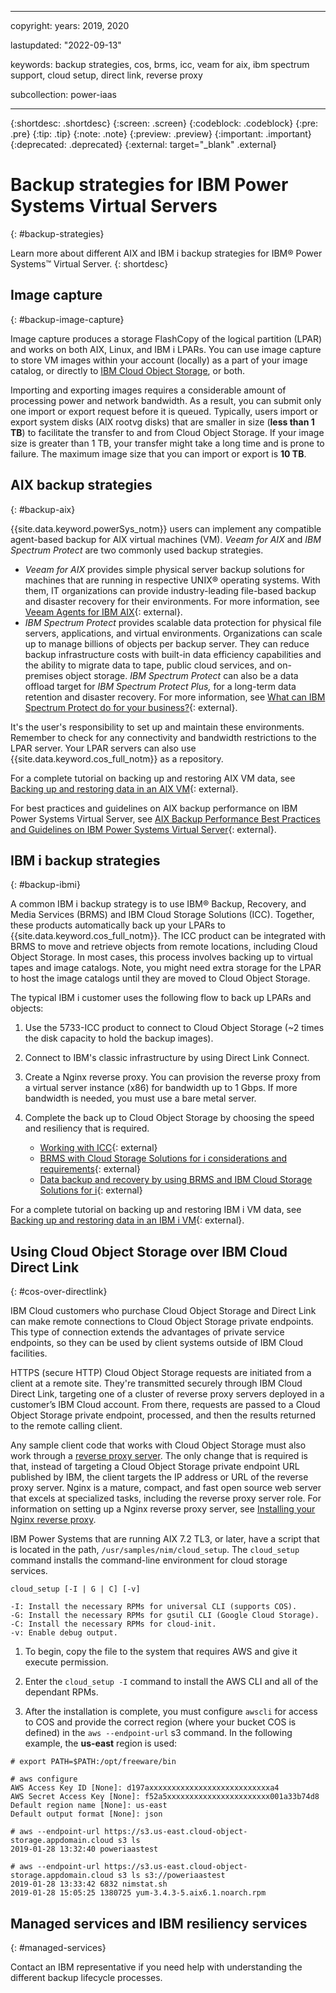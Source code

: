 ﻿---

copyright:
  years: 2019, 2020

lastupdated: "2022-09-13"

keywords: backup strategies, cos, brms, icc, veam for aix, ibm spectrum support, cloud setup, direct link, reverse proxy

subcollection: power-iaas

---

{:shortdesc: .shortdesc}
{:screen: .screen}
{:codeblock: .codeblock}
{:pre: .pre}
{:tip: .tip}
{:note: .note}
{:preview: .preview}
{:important: .important}
{:deprecated: .deprecated}
{:external: target="_blank" .external}

# Backup strategies for IBM Power Systems Virtual Servers
{: #backup-strategies}

Learn more about different AIX and IBM i backup strategies for IBM&reg; Power Systems&trade; Virtual Server.
{: shortdesc}

## Image capture
{: #backup-image-capture}

Image capture produces a storage FlashCopy of the logical partition (LPAR) and works on both AIX, Linux, and IBM i LPARs. You can use image capture to store VM images within your account (locally) as a part of your image catalog, or directly to [IBM Cloud Object Storage](https://cloud.ibm.com/docs/power-iaas?topic=power-iaas-capturing-exporting-vm), or both.

Importing and exporting images requires a considerable amount of processing power and network bandwidth. As a result, you can submit only one import or export request before it is queued. Typically, users import or export system disks (AIX rootvg disks) that are smaller in size (**less than 1 TB**) to facilitate the transfer to and from Cloud Object Storage. If your image size is greater than 1 TB, your transfer might take a long time and is prone to failure. The maximum image size that you can import or export is **10 TB**.

## AIX backup strategies
{: #backup-aix}

{{site.data.keyword.powerSys_notm}} users can implement any compatible agent-based backup for AIX virtual machines (VM). *Veeam for AIX* and *IBM Spectrum Protect* are two commonly used backup strategies.

- *Veeam for AIX* provides simple physical server backup solutions for machines that are running in respective UNIX&reg; operating systems. With them, IT organizations can provide industry-leading file-based backup and disaster recovery for their environments. For more information, see [Veeam Agents for IBM AIX](https://www.veeam.com/ibm-aix-oracle-solaris-backup.html){: external}.
- *IBM Spectrum Protect* provides scalable data protection for physical file servers, applications, and virtual environments. Organizations can scale up to manage billions of objects per backup server. They can reduce backup infrastructure costs with built-in data efficiency capabilities and the ability to migrate data to tape, public cloud services, and on-premises object storage. *IBM Spectrum Protect* can also be a data offload target for *IBM Spectrum Protect Plus,* for a long-term data retention and disaster recovery. For more information, see [What can IBM Spectrum Protect do for your business?](https://www.ibm.com/us-en/marketplace/data-protection-and-recovery){: external}.

It's the user's responsibility to set up and maintain these environments. Remember to check for any connectivity and bandwidth restrictions to the LPAR server. Your LPAR servers can also use {{site.data.keyword.cos_full_notm}} as a repository. 

For a complete tutorial on backing up and restoring AIX VM data, see [Backing up and restoring data in an AIX VM](https://cloud.ibm.com/media/docs/downloads/power-iaas-tutorials/PowerVS_AIX_Backups_Tutorial_v1.pdf){: external}.

For best practices and guidelines on AIX backup performance on IBM Power Systems Virtual Server, see [AIX Backup Performance Best Practices and Guidelines on IBM Power Systems Virtual Server](https://cloud.ibm.com/media/docs/downloads/power-iaas/PowerVS_AIX_Backup_Performance_Best_Practices_and_Guidelines_v1_0_03012022.pdf){: external}.

## IBM i backup strategies
{: #backup-ibmi}

A common IBM i backup strategy is to use IBM® Backup, Recovery, and Media Services (BRMS) and IBM Cloud Storage Solutions (ICC). Together, these products automatically back up your LPARs to {{site.data.keyword.cos_full_notm}}. The ICC product can be integrated with BRMS to move and retrieve objects from remote locations, including Cloud Object Storage. In most cases, this process involves backing up to virtual tapes and image catalogs. Note, you might need extra storage for the LPAR to host the image catalogs until they are moved to Cloud Object Storage.

The typical IBM i customer uses the following flow to back up LPARs and objects:

1. Use the 5733-ICC product to connect to Cloud Object Storage (~2 times the disk capacity to hold the backup images).
2. Connect to IBM's classic infrastructure by using Direct Link Connect.
3. Create a Nginx reverse proxy. You can provision the reverse proxy from a virtual server instance (x86) for bandwidth up to 1 Gbps. If more bandwidth is needed, you must use a bare metal server.
4. Complete the back up to Cloud Object Storage by choosing the speed and resiliency that is required.

   - [Working with ICC](https://www.ibm.com/support/knowledgecenter/ssw_ibm_i_72/icc/topics/iccucon_commands_cloud_overview.htm){: external}
   - [BRMS with Cloud Storage Solutions for i considerations and requirements](https://www.ibm.com/support/knowledgecenter/en/ssw_ibm_i_74/rzai8/rzai8brmscloudrequireandconsider.htm){: external}
   - [Data backup and recovery by using BRMS and IBM Cloud Storage Solutions for i](https://www.ibm.com/support/knowledgecenter/en/ssw_ibm_i_74/rzai8/rzai8backupandrecoveryusingBRMSandICC.htm){: external}

For a complete tutorial on backing up and restoring IBM i VM data, see [Backing up and restoring data in an IBM i VM](https://cloud.ibm.com/media/docs/downloads/power-iaas-tutorials/PowerVS_IBMi_Backups_Tutorial_v1.pdf){: external}.

## Using Cloud Object Storage over IBM Cloud Direct Link
{: #cos-over-directlink}

IBM Cloud customers who purchase Cloud Object Storage and Direct Link can make remote connections to Cloud Object Storage private endpoints. This type of connection extends the advantages of private service endpoints, so they can be used by client systems outside of IBM Cloud facilities.

HTTPS (secure HTTP) Cloud Object Storage requests are initiated from a client at a remote site. They're transmitted securely through IBM Cloud Direct Link, targeting one of a cluster of reverse proxy servers deployed in a customer’s IBM Cloud account. From there, requests are passed to a Cloud Object Storage private endpoint, processed, and then the results returned to the remote calling client.

Any sample client code that works with Cloud Object Storage must also work through a [reverse proxy server](/docs/direct-link?topic=direct-link-using-ibm-cloud-direct-link-to-connect-to-ibm-cloud-object-storage#direct-link-installing-your-nginx-reverse-proxy). The only change that is required is that, instead of targeting a Cloud Object Storage private endpoint URL published by IBM, the client targets the IP address or URL of the reverse proxy server. Nginx is a mature, compact, and fast open source web server that excels at specialized tasks, including the reverse proxy server role. For information on setting up a Nginx reverse proxy server, see [Installing your Nginx reverse proxy](/docs/direct-link?topic=direct-link-using-ibm-cloud-direct-link-to-connect-to-ibm-cloud-object-storage#direct-link-installing-your-nginx-reverse-proxy).

IBM Power Systems that are running AIX 7.2 TL3, or later, have a script that is located in the path, `/usr/samples/nim/cloud_setup`. The `cloud_setup` command installs the command-line environment for cloud storage services.

```text
cloud_setup [-I | G | C] [-v]

-I: Install the necessary RPMs for universal CLI (supports COS).
-G: Install the necessary RPMs for gsutil CLI (Google Cloud Storage).
-C: Install the necessary RPMs for cloud-init.
-v: Enable debug output.
```

1. To begin, copy the file to the system that requires AWS and give it execute permission.

2. Enter the `cloud_setup -I` command to install the AWS CLI and all of the dependant RPMs.

3. After the installation is complete, you must configure `awscli` for access to COS and provide the correct region (where your bucket COS is defined) in the `aws --endpoint-url` s3 command. In the following example, the **us-east** region is used:

```text
# export PATH=$PATH:/opt/freeware/bin

# aws configure
AWS Access Key ID [None]: d197axxxxxxxxxxxxxxxxxxxxxxxxxxxa4
AWS Secret Access Key [None]: f52a5xxxxxxxxxxxxxxxxxxxxxxx001a33b74d8
Default region name [None]: us-east
Default output format [None]: json

# aws --endpoint-url https://s3.us-east.cloud-object-storage.appdomain.cloud s3 ls
2019-01-28 13:32:40 poweriaastest

# aws --endpoint-url https://s3.us-east.cloud-object-storage.appdomain.cloud s3 ls s3://poweriaastest
2019-01-28 13:33:42 6832 nimstat.sh
2019-01-28 15:05:25 1380725 yum-3.4.3-5.aix6.1.noarch.rpm
```

## Managed services and IBM resiliency services
{: #managed-services}

Contact an IBM representative if you need help with understanding the different backup lifecycle processes.
